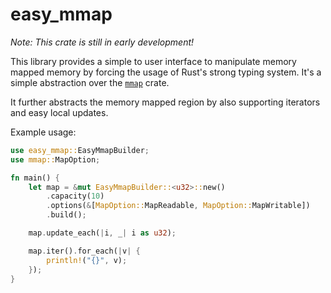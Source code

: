 # easy_mmap

_Note: This crate is still in early development!_

This library provides a simple to user interface to manipulate memory mapped memory by forcing the usage of Rust's strong typing system. It's a simple abstraction over the [`mmap`](https://crates.io/crates/mmap) crate.

It further abstracts the memory mapped region by also supporting iterators and easy local updates.

Example usage:

```rust
use easy_mmap::EasyMmapBuilder;
use mmap::MapOption;

fn main() {
    let map = &mut EasyMmapBuilder::<u32>::new()
        .capacity(10)
        .options(&[MapOption::MapReadable, MapOption::MapWritable])
        .build();

    map.update_each(|i, _| i as u32);

    map.iter().for_each(|v| {
        println!("{}", v);
    });
}
```
